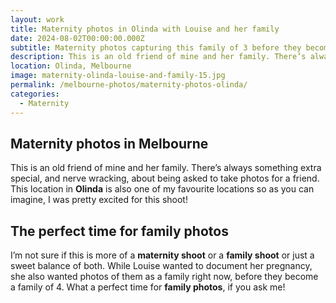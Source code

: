 ```yaml
---
layout: work
title: Maternity photos in Olinda with Louise and her family
date: 2024-08-02T00:00:00.000Z
subtitle: Maternity photos capturing this family of 3 before they become a family of 4
description: This is an old friend of mine and her family. There’s always something extra special, and nerve wracking, about being asked to take photos for a friend!
location: Olinda, Melbourne
image: maternity-olinda-louise-and-family-15.jpg
permalink: /melbourne-photos/maternity-photos-olinda/
categories:
  - Maternity
---
```


## Maternity photos in Melbourne

This is an old friend of mine and her family. There’s always something extra special, and nerve wracking, about being asked to take photos for a friend. This location in **Olinda** is also one of my favourite locations so as you can imagine, I was pretty excited for this shoot!

## The perfect time for family photos

I’m not sure if this is more of a **maternity shoot** or a **family shoot** or just a sweet balance of both. While Louise wanted to document her pregnancy, she also wanted photos of them as a family right now, before they become a family of 4. What a perfect time for **family photos**, if you ask me!